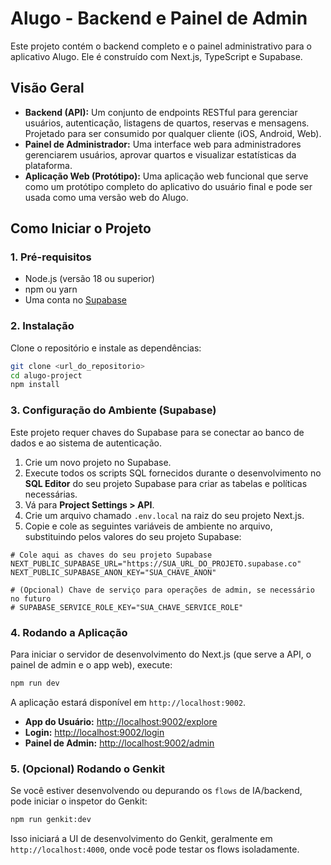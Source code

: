 # Alugo - Backend e Painel de Admin

Este projeto contém o backend completo e o painel administrativo para o aplicativo Alugo. Ele é construído com Next.js, TypeScript e Supabase.

## Visão Geral

- **Backend (API):** Um conjunto de endpoints RESTful para gerenciar usuários, autenticação, listagens de quartos, reservas e mensagens. Projetado para ser consumido por qualquer cliente (iOS, Android, Web).
- **Painel de Administrador:** Uma interface web para administradores gerenciarem usuários, aprovar quartos e visualizar estatísticas da plataforma.
- **Aplicação Web (Protótipo):** Uma aplicação web funcional que serve como um protótipo completo do aplicativo do usuário final e pode ser usada como uma versão web do Alugo.

## Como Iniciar o Projeto

### 1. Pré-requisitos

- Node.js (versão 18 ou superior)
- npm ou yarn
- Uma conta no [Supabase](https://supabase.com/)

### 2. Instalação

Clone o repositório e instale as dependências:

```bash
git clone <url_do_repositorio>
cd alugo-project
npm install
```

### 3. Configuração do Ambiente (Supabase)

Este projeto requer chaves do Supabase para se conectar ao banco de dados e ao sistema de autenticação.

1.  Crie um novo projeto no Supabase.
2.  Execute todos os scripts SQL fornecidos durante o desenvolvimento no **SQL Editor** do seu projeto Supabase para criar as tabelas e políticas necessárias.
3.  Vá para **Project Settings > API**.
4.  Crie um arquivo chamado `.env.local` na raiz do seu projeto Next.js.
5.  Copie e cole as seguintes variáveis de ambiente no arquivo, substituindo pelos valores do seu projeto Supabase:

```env
# Cole aqui as chaves do seu projeto Supabase
NEXT_PUBLIC_SUPABASE_URL="https://SUA_URL_DO_PROJETO.supabase.co"
NEXT_PUBLIC_SUPABASE_ANON_KEY="SUA_CHAVE_ANON"

# (Opcional) Chave de serviço para operações de admin, se necessário no futuro
# SUPABASE_SERVICE_ROLE_KEY="SUA_CHAVE_SERVICE_ROLE"
```

### 4. Rodando a Aplicação

Para iniciar o servidor de desenvolvimento do Next.js (que serve a API, o painel de admin e o app web), execute:

```bash
npm run dev
```

A aplicação estará disponível em `http://localhost:9002`.

- **App do Usuário:** [http://localhost:9002/explore](http://localhost:9002/explore)
- **Login:** [http://localhost:9002/login](http://localhost:9002/login)
- **Painel de Admin:** [http://localhost:9002/admin](http://localhost:9002/admin)

### 5. (Opcional) Rodando o Genkit

Se você estiver desenvolvendo ou depurando os `flows` de IA/backend, pode iniciar o inspetor do Genkit:

```bash
npm run genkit:dev
```

Isso iniciará a UI de desenvolvimento do Genkit, geralmente em `http://localhost:4000`, onde você pode testar os flows isoladamente.
